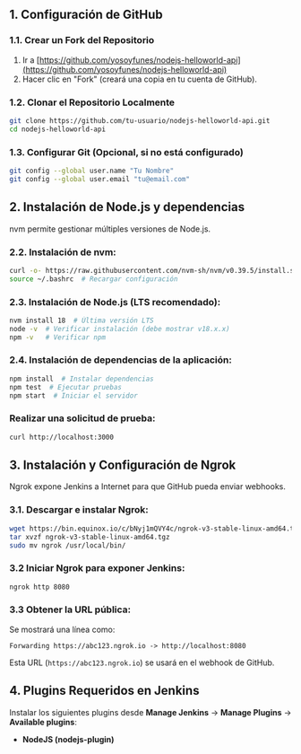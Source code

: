 ## 1. Configuración de GitHub

### 1.1. Crear un Fork del Repositorio

1. Ir a [https://github.com/yosoyfunes/nodejs-helloworld-api](https://github.com/yosoyfunes/nodejs-helloworld-api)
2. Hacer clic en "Fork" (creará una copia en tu cuenta de GitHub).

### 1.2. Clonar el Repositorio Localmente

```bash
git clone https://github.com/tu-usuario/nodejs-helloworld-api.git
cd nodejs-helloworld-api
```

### 1.3. Configurar Git (Opcional, si no está configurado)

```bash
git config --global user.name "Tu Nombre"
git config --global user.email "tu@email.com"
```

## 2. Instalación de Node.js y dependencias

nvm permite gestionar múltiples versiones de Node.js.

### 2.2. Instalación de nvm:

```bash
curl -o- https://raw.githubusercontent.com/nvm-sh/nvm/v0.39.5/install.sh | bash
source ~/.bashrc  # Recargar configuración
```

### 2.3. Instalación de Node.js (LTS recomendado):

```bash
nvm install 18  # Última versión LTS
node -v  # Verificar instalación (debe mostrar v18.x.x)
npm -v   # Verificar npm
```

### 2.4. Instalación de dependencias de la aplicación:

```bash
npm install  # Instalar dependencias
npm test  # Ejecutar pruebas
npm start  # Iniciar el servidor
```

### Realizar una solicitud de prueba:

```bash
curl http://localhost:3000
```

## 3. Instalación y Configuración de Ngrok

Ngrok expone Jenkins a Internet para que GitHub pueda enviar webhooks.

### 3.1. Descargar e instalar Ngrok:

```bash
wget https://bin.equinox.io/c/bNyj1mQVY4c/ngrok-v3-stable-linux-amd64.tgz
tar xvzf ngrok-v3-stable-linux-amd64.tgz
sudo mv ngrok /usr/local/bin/
```

### 3.2 Iniciar Ngrok para exponer Jenkins:

```bash
ngrok http 8080
```

### 3.3 Obtener la URL pública:

Se mostrará una línea como:

```
Forwarding https://abc123.ngrok.io -> http://localhost:8080
```

Esta URL (`https://abc123.ngrok.io`) se usará en el webhook de GitHub.

## 4. Plugins Requeridos en Jenkins

Instalar los siguientes plugins desde **Manage Jenkins** → **Manage Plugins** → **Available plugins**:

- **NodeJS (nodejs-plugin)**
